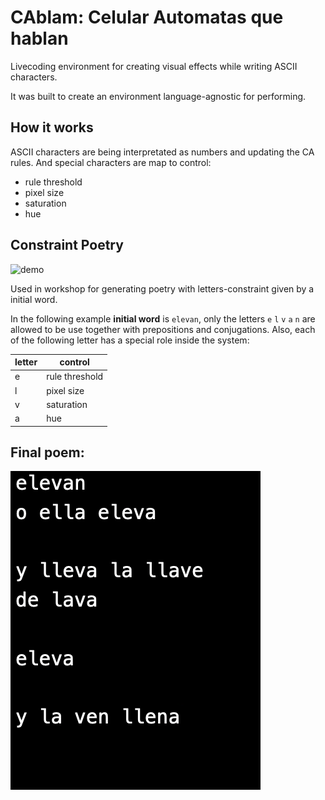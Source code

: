 # CAblam: Celular Automatas que hablan

Livecoding environment for creating visual effects while writing ASCII characters.

It was built to create an environment language-agnostic for performing.

## How it works
ASCII characters are being interpretated as numbers and updating the CA rules. And special characters are map to control:
- rule threshold
- pixel size
- saturation
- hue


## Constraint Poetry

![demo](pics/long-gif.gif)

Used in workshop for generating poetry with letters-constraint given by a initial word.

In the following example **initial word** is `elevan`, only the letters `e` `l` `v` `a` `n` are allowed to be use together with prepositions and conjugations.
Also, each of the following letter has a special role inside the system:

| letter  |  control |
|---|---|
| e  |  rule threshold |  
| l  |  pixel size | 
| v  |  saturation | 
| a  |  hue | 





## Final poem:

![](pics/poema1.png)
